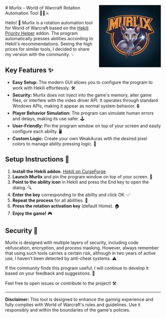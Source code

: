 <div style="float: right; margin-left: 10px;">
  <img src="images/4uXezG0IQCWEzHA_lJtMMA.jpg" alt="Logo" width="200"/>
</div>
# Murlix - World of Warcraft Rotation Automation Tool 🧙‍♂️⚔️

Hello! 👋 Murlix is a rotation automation tool for World of Warcraft based on the [Hekili Priority Helper](https://www.curseforge.com/wow/addons/hekili) addon. The program automatically presses abilities according to Hekili's recommendations. Seeing the high prices for similar tools, I decided to share my version with the community. 💡

## Key Features ✨

- **Easy Setup:** The modern GUI allows you to configure the program to work with Hekili effortlessly. 🛠️
- **Security:** Murlix does not inject into the game's memory, alter game files, or interfere with the video driver API. It operates through standard Windows APIs, making it appear as normal system behavior. 🔒
- **Player Behavior Simulation:** The program can simulate human errors and delays, making its use safer. 🕹️
- **User-Friendly:** Pin the program window on top of your screen and easily configure each ability. 🖥️
- **Custom Logic:** Create your own WeakAuras with the desired pixel colors to manage ability pressing logic. 🧩

## Setup Instructions 🚀

1. **Install the Hekili addon.** [Hekili on CurseForge](https://www.curseforge.com/wow/addons/hekili)
2. **Launch Murlix** and pin the program window on top of your screen. 📌
3. **Point to the ability icon** in Hekili and press the End key to open the dialog. 🔍
4. **Enter the key** corresponding to the ability and click OK. ✅
5. **Repeat the process** for all abilities. 🔄
6. **Press the rotation activation key** (default Home). 🏠
7. **Enjoy the game!** 🎮

## Security 🔐

Murlix is designed with multiple layers of security, including code obfuscation, encryption, and process masking. However, always remember that using such tools carries a certain risk, although in two years of active use, I haven't been detected by anti-cheat systems. ⚠️

If the community finds this program useful, I will continue to develop it based on your feedback and suggestions. 🌟

Feel free to open issues or contribute to the project! 🛠️

---

**Disclaimer:** This tool is designed to enhance the gaming experience and fully complies with World of Warcraft's rules and guidelines. Use it responsibly and within the boundaries of the game's policies.

